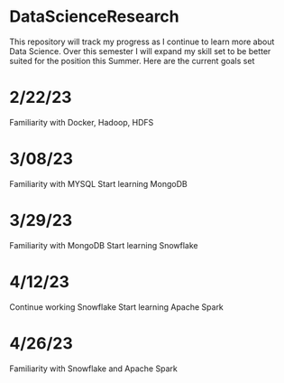 # DataScienceResearch
This repository will track my progress as I continue to learn more about Data Science.
Over this semester I will expand my skill set to be better suited for the position this Summer.
Here are the current goals set
# 2/22/23
Familiarity with Docker, Hadoop, HDFS
# 3/08/23
Familiarity with MYSQL
Start learning MongoDB
# 3/29/23
Familiarity with MongoDB
Start learning Snowflake
# 4/12/23
Continue working Snowflake
Start learning Apache Spark
# 4/26/23
Familiarity with Snowflake and Apache Spark
